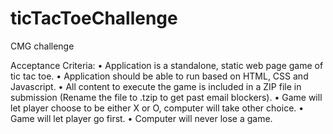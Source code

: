# ticTacToeChallenge
CMG challenge

Acceptance Criteria:
• Application is a standalone, static web page game of tic tac toe.
• Application should be able to run based on HTML, CSS and Javascript.
• All content to execute the game is included in a ZIP file in submission (Rename the file to .tzip to get past email blockers).
• Game will let player choose to be either X or O, computer will take other choice.
• Game will let player go first.
• Computer will never lose a game.
